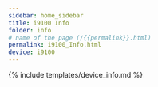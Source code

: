 ```yaml
---
sidebar: home_sidebar
title: i9100 Info
folder: info
# name of the page (/{{permalink}}.html)
permalink: i9100_Info.html
device: i9100
---
```

{% include templates/device_info.md %}
